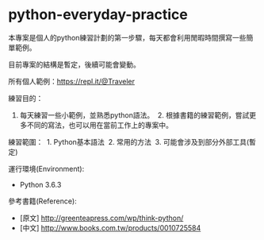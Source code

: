 # python-everyday-practice
本專案是個人的python練習計劃的第一步驟，每天都會利用閒暇時間撰寫一些簡單範例。

目前專案的結構是暫定，後續可能會變動。

所有個人範例：https://repl.it/@Traveler

練習目的：
  1. 每天練習一些小範例，並熟悉python語法。
  2. 根據書籍的練習範例，嘗試更多不同的寫法，也可以用在當前工作上的專案中。

練習範圍：
  1. Python基本語法
  2. 常用的方法
  3. 可能會涉及到部分外部工具(暫定)
 
運行環境(Environment):
  - Python 3.6.3

參考書籍(Reference):
  - [原文] http://greenteapress.com/wp/think-python/
  - [中文] http://www.books.com.tw/products/0010725584

